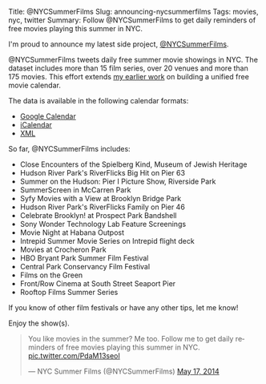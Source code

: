 Title: @NYCSummerFilms
Slug: announcing-nycsummerfilms
Tags: movies, nyc, twitter
Summary: Follow @NYCSummerFilms to get daily reminders of free movies playing this summer in NYC.

I'm proud to announce my latest side project, [@NYCSummerFilms](https://twitter.com/nycsummerfilms). 

@NYCSummerFilms tweets daily free summer movie showings in NYC. The dataset includes more than 15 film series, over 20 venues and more than 175 movies. This effort extends [my earlier work](http://www.hirefrank.com/14/05/2014-summer-movies/)  on building a unified free movie calendar. 

The data is available in the following calendar formats:

* [Google Calendar](http://hrfnk.tk/RWBH6u)
* [iCalendar](http://hrfnk.tk/1n28wbQ)
* [XML](http://hrfnk.tk/RWBP5X)

So far, @NYCSummerFilms includes:

* Close Encounters of the Spielberg Kind, Museum of Jewish Heritage
* Hudson River Park's RiverFlicks Big Hit on Pier 63
* Summer on the Hudson: Pier I Picture Show, Riverside Park
* SummerScreen in McCarren Park
* Syfy Movies with a View at Brooklyn Bridge Park
* Hudson River Park's RiverFlicks Family on Pier 46
* Celebrate Brooklyn! at Prospect Park Bandshell
* Sony Wonder Technology Lab Feature Screenings
* Movie Night at Habana Outpost
* Intrepid Summer Movie Series on Intrepid flight deck
* Movies at Crocheron Park
* HBO Bryant Park Summer Film Festival
* Central Park Conservancy Film Festival
* Films on the Green
* Front/Row Cinema at South Street Seaport Pier
* Rooftop Films Summer Series

If you know of other film festivals or have any other tips, let me know!

Enjoy the show(s).

<blockquote class="twitter-tweet" lang="en"><p>You like movies in the summer? Me too. Follow me to get daily reminders of free movies playing this summer in NYC. <a href="http://t.co/PdaM13seoI">pic.twitter.com/PdaM13seoI</a></p>&mdash; NYC Summer Films (@NYCSummerFilms) <a href="https://twitter.com/NYCSummerFilms/statuses/467752382022303744">May 17, 2014</a></blockquote>
<script async src="//platform.twitter.com/widgets.js" charset="utf-8"></script>
